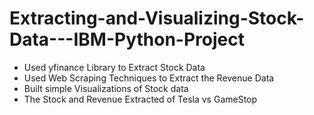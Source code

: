 # Extracting-and-Visualizing-Stock-Data---IBM-Python-Project

* Used yfinance Library to Extract Stock Data
* Used Web Scraping Techniques to Extract the Revenue Data
* Built simple Visualizations of Stock data
* The Stock and Revenue Extracted of Tesla vs GameStop
